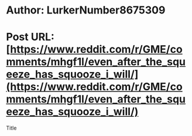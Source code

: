 # Author: LurkerNumber8675309
# Post URL: [https://www.reddit.com/r/GME/comments/mhgf1l/even_after_the_squeeze_has_squooze_i_will/](https://www.reddit.com/r/GME/comments/mhgf1l/even_after_the_squeeze_has_squooze_i_will/)


Title